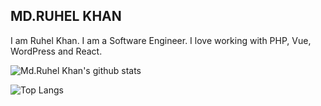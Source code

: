 ## MD.RUHEL KHAN


I am Ruhel Khan. I am a Software Engineer. I love working with PHP, Vue, WordPress and React.


![Md.Ruhel Khan's github stats](https://github-readme-stats.vercel.app/api?username=ruhel241&count_private=true&show_icons=true&theme=radical)

![Top Langs](https://github-readme-stats.vercel.app/api/top-langs/?username=ruhel241&show_icons=true&theme=radical&layout=compact)
